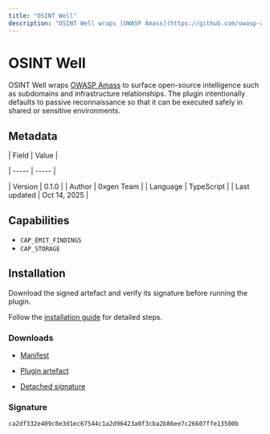 ```yaml
---
title: "OSINT Well"
description: "OSINT Well wraps [OWASP Amass](https://github.com/owasp-amass/amass) to surface open-source intelligence such as subdomains and infrastructure relationships. The plugin intentionally defaults to passive reconnaissance so that it can be executed safely in shared or sensitive environments."
---
```


# OSINT Well

OSINT Well wraps [OWASP Amass](https://github.com/owasp-amass/amass) to surface open-source intelligence such as subdomains and infrastructure relationships. The plugin intentionally defaults to passive reconnaissance so that it can be executed safely in shared or sensitive environments.

## Metadata

| Field | Value |

| ----- | ----- |

| Version | 0.1.0 |
| Author | 0xgen Team |
| Language | TypeScript |
| Last updated | Oct 14, 2025 |


## Capabilities

- `CAP_EMIT_FINDINGS`
- `CAP_STORAGE`


## Installation

Download the signed artefact and verify its signature before running the plugin.

Follow the [installation guide](https://github.com/RowanDark/0xgen/tree/c4658dd718d148ebf5f5604cdb1f1bc846ced81f/plugins/osint-well#installation) for detailed steps.


### Downloads

- [Manifest](https://raw.githubusercontent.com/RowanDark/0xgen/c4658dd718d148ebf5f5604cdb1f1bc846ced81f/plugins/osint-well/manifest.json)

- [Plugin artefact](https://raw.githubusercontent.com/RowanDark/0xgen/c4658dd718d148ebf5f5604cdb1f1bc846ced81f/plugins/osint-well/plugin.js)

- [Detached signature](https://raw.githubusercontent.com/RowanDark/0xgen/c4658dd718d148ebf5f5604cdb1f1bc846ced81f/plugins/osint-well/plugin.js.sig)


### Signature

`ca2df332e409c8e3d1ec67544c1a2d96423a0f3cba2b86ee7c26607ffe13500b`
